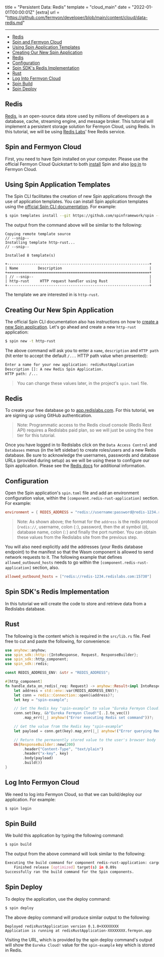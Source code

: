 title = "Persistent Data: Redis"
template = "cloud_main"
date = "2022-01-01T00:00:01Z"
[extra]
url = "https://github.com/fermyon/developer/blob/main/content/cloud/data-redis.md"

---
- [Redis](#redis)
- [Spin and Fermyon Cloud](#spin-and-fermyon-cloud)
- [Using Spin Application Templates](#using-spin-application-templates)
- [Creating Our New Spin Application](#creating-our-new-spin-application)
- [Redis](#redis-1)
- [Configuration](#configuration)
- [Spin SDK's Redis Implementation](#spin-sdks-redis-implementation)
- [Rust](#rust)
- [Log Into Fermyon Cloud](#log-into-fermyon-cloud)
- [Spin Build](#spin-build)
- [Spin Deploy](#spin-deploy)

## Redis

[Redis](https://redis.io/), is an open-source data store used by millions of developers as a database, cache, streaming engine, and message broker. This tutorial will implement a persistent storage solution for Fermyon Cloud, using Redis. In this tutorial, we will be using [Redis Labs](https://redis.com/)' free Redis service.

## Spin and Fermyon Cloud

First, you need to have Spin installed on your computer. Please use the official Fermyon Cloud Quickstart to both [install](/cloud/quickstart#install-spin) Spin and also [log in](/cloud/quickstart#log-in-to-the-fermyon-cloud) to Fermyon Cloud.

## Using Spin Application Templates

The Spin CLI facilitates the creation of new Spin applications through the use of application templates. You can install Spin application templates using the [official Spin CLI documentation](/cloud/cli-reference#templates). For example:

<!-- @selectiveCpy -->

```bash
$ spin templates install --git https://github.com/spinframework/spin --update
```

The output from the command above will be similar to the following:

<!-- @nocpy -->

```text
Copying remote template source
// --snip--
Installing template http-rust...
// --snip--

Installed 8 template(s)

+-----------------------------------------------------------------+
| Name         Description                                        |
+=================================================================+
| // --snip--                                                     |
| http-rust     HTTP request handler using Rust                   |
+-----------------------------------------------------------------+
```

The template we are interested in is `http-rust`.

## Creating Our New Spin Application

The official Spin CLI documentation also has instructions on how to [create a new Spin application](/cloud/cli-reference#new). Let's go ahead and create a new `http-rust` application:

<!-- @selectiveCpy -->

```bash
$ spin new -t http-rust
```

The above command will ask you to enter a `name`, `description` and `HTTP path` (hit enter to accept the default `/...` HTTP path value when presented):

<!-- @nocpy -->

```bash
Enter a name for your new application: redisRustApplication
Description []: A new Redis Spin Application.
HTTP path: /...
```

> You can change these values later, in the project's `spin.toml` file.

## Redis 

To create your free database go to [app.redislabs.com](https://app.redislabs.com/). For this tutorial, we are signing up using GitHub authentication. 

> Note: Programmatic access to the Redis cloud console (Redis Rest API) requires a Redislabs paid plan, so we will just be using the free tier for this tutorial. 
 
Once you have logged in to Redislabs click on the `Data Access Control` and `Databases` menus (in the left sidebar) to create roles/users and a new Redis database. Be sure to acknowledge the usernames, passwords and database URLs (provided during setup) as we will be using these to configure our Spin application. Please see the  [Redis docs](https://developer.redis.com/howtos/quick-start/?s=redis%20cloud) for additional information.

## Configuration

Open the Spin application's `spin.toml` file and add an environment configuration value, within the `[component.redis-rust-application]` section. For example:

<!-- @nocpy -->

```toml
environment = { REDIS_ADDRESS = "redis://username:password@redis-1234.redislabs.com:15730" }
```

> Note: As shown above; the format for the `address` is the redis protocol (`redis://`, username, colon (`:`), password, then the at symbol (`@`), database name, colon (`:`) and finally the port number. You can obtain these values from the Redislabs site from the previous step.

You will also need explicitly add the addresses (your Redis database endpoint) to the manifest so that the Wasm component is allowed to send network requests to it. The following example that defines `allowed_outbound_hosts` needs to go within the `[component.redis-rust-application]` section, also.

<!-- @nocpy -->

```toml
allowed_outbound_hosts = ["redis://redis-1234.redislabs.com:15730"]
```

## Spin SDK's Redis Implementation

In this tutorial we will create the code to store and retrieve data from a Redislabs database.

## Rust 

The following is the content which is required in the `src/lib.rs` file. Feel free to cut and paste the following, for convenience:

<!-- @nocpy -->

```rust
use anyhow::anyhow;
use spin_sdk::http::{IntoResponse, Request, ResponseBuilder};
use spin_sdk::http_component;
use spin_sdk::redis;

const REDIS_ADDRESS_ENV: &str = "REDIS_ADDRESS";

#[http_component]
fn handle_data_on_redis(_req: Request) -> anyhow::Result<impl IntoResponse> {
    let address = std::env::var(REDIS_ADDRESS_ENV)?;
    let conn = redis::Connection::open(&address)?;
    let key = "spin-example";

    // Set the Redis key "spin-example" to value "Eureka Fermyon Cloud!"
    conn.set(key, &b"Eureka Fermyon Cloud!"[..].to_vec())
        .map_err(|_| anyhow!("Error executing Redis set command"))?;

    // Get the value from the Redis key "spin-example"
    let payload = conn.get(key).map_err(|_| anyhow!("Error querying Redis"))?;

    // Return the permanently stored value to the user's browser body
    Ok(ResponseBuilder::new(200)
        .header("Content-Type", "text/plain")
        .header("x-key", key)
        .body(payload)
        .build())
}
```

## Log Into Fermyon Cloud

We need to log into Fermyon Cloud, so that we can build/deploy our application. For example:

<!-- @selectiveCpy -->

```bash
$ spin login
```

## Spin Build

We build this application by typing the following command:

<!-- @selectiveCpy -->

```bash
$ spin build
```

The output from the above command will look similar to the following:

<!-- @nocpy -->

```bash
Executing the build command for component redis-rust-application: cargo build --target wasm32-wasi --release
    Finished release [optimized] target(s) in 0.09s
Successfully ran the build command for the Spin components.
```

## Spin Deploy

To deploy the application, use the deploy command:

<!-- @selectiveCpy -->

```bash
$ spin deploy
```

The above deploy command will produce similar output to the following:

<!-- @nocpy -->

```text
Deployed redisRustApplication version 0.1.0+XXXXXXXX
Application is running at redisRustApplication-XXXXXXXX.fermyon.app
```

Visiting the URL, which is provided by the spin deploy command's output will show the `Eureka Cloud!` value for the `spin-example` key which is stored in Redis.
